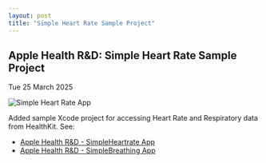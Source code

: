 ```yaml
---
layout: post
title: "Simple Heart Rate Sample Project"
---
```


## Apple Health R&D: Simple Heart Rate Sample Project

Tue 25 March 2025

![Simple Heart Rate App](https://rmit-ace.github.io/res/simpleheart.gif)

Added sample Xcode project for accessing Heart Rate and Respiratory data from HealthKit.
See:
- [Apple Health R&D - SimpleHeartrate App](https://github.com/RMIT-Ace/Apple-Health-and-Fitness/tree/main/prj/SimpleHeartrate)
- [Apple Health R&D - SimpleBreathing App](https://github.com/RMIT-Ace/Apple-Health-and-Fitness/tree/main/prj/SimpleBreathingRate)